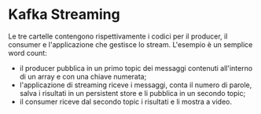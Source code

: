 # Kafka Streaming
Le tre cartelle contengono rispettivamente i codici per il producer, il consumer e l'applicazione che gestisce lo stream.
L'esempio è un semplice word count:
- il producer pubblica in un primo topic dei messaggi contenuti all'interno di un array e con una chiave numerata;
- l'applicazione di streaming riceve i messaggi, conta il numero di parole, salva i risultati in un persistent store e li pubblica in un secondo topic;
- il consumer riceve dal secondo topic i risultati e li mostra a video.

